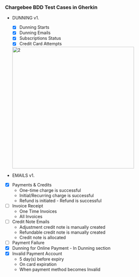 ### Chargebee  BDD Test Cases in Gherkin ###

* DUNNING v1.
  * [X] Dunning Starts
  * [X] Dunning Emails
  * [X] Subscriptions Status
  * [X] Credit Card Attempts
   <img width="400" alt="2" src="https://user-images.githubusercontent.com/10224543/66224292-83fd8b00-e6a3-11e9-8fa3-8fe549bf8176.png" />

* EMAILS v1.
* [X] Payments & Credits
	-	One-time charge is successful
	-	Initial/Recurring charge is successful
	-	Refund is initiated - Refund is successful
* [ ] Invoice Receipt
	-	One Time Invoices
	-	All Invoices
* [ ] Credit Note Emails
	-	Adjustment credit note is manually created
	-	Refundable credit note is manually created
	-	Credit note is allocated
* [ ] Payment Failure
* [X] Dunning for Online Payment - In Dunning section
* [X] Invalid Payment Account
	-	5 day(s) before expiry
	-	On card expiration
	-	When payment method becomes Invalid
